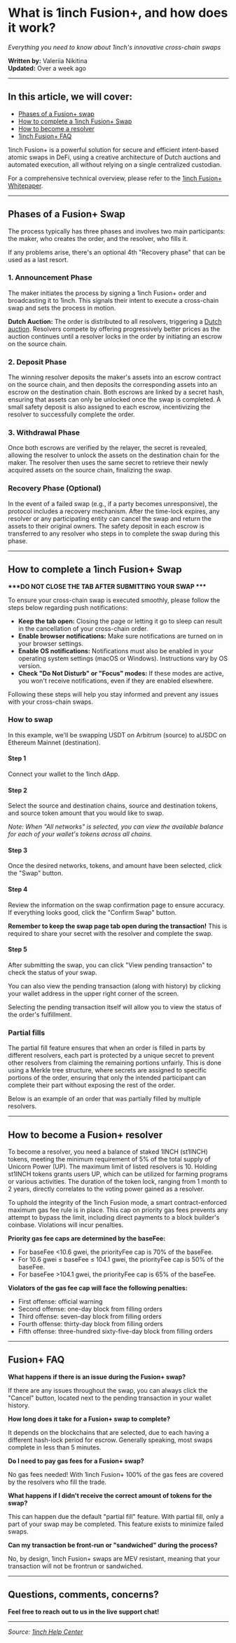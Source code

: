 # What is 1inch Fusion+, and how does it work?

_Everything you need to know about 1inch's innovative cross-chain swaps_

**Written by:** Valeriia Nikitina  
**Updated:** Over a week ago

---

## In this article, we will cover:

- [Phases of a Fusion+ swap](#phases-of-a-fusion-swap)
- [How to complete a 1inch Fusion+ Swap](#how-to-complete-a-1inch-fusion-swap)
- [How to become a resolver](#how-to-become-a-fusion-resolver)
- [1inch Fusion+ FAQ](#fusion-faq)

1inch Fusion+ is a powerful solution for secure and efficient intent-based atomic swaps in DeFi, using a creative architecture of Dutch auctions and automated execution, all without relying on a single centralized custodian.

For a comprehensive technical overview, please refer to the [1inch Fusion+ Whitepaper](https://1inch.io/assets/1inch-fusion-plus.pdf).

---

## Phases of a Fusion+ Swap

The process typically has three phases and involves two main participants: the maker, who creates the order, and the resolver, who fills it.

If any problems arise, there's an optional 4th "Recovery phase" that can be used as a last resort.

### 1. Announcement Phase

The maker initiates the process by signing a 1inch Fusion+ order and broadcasting it to 1inch. This signals their intent to execute a cross-chain swap and sets the process in motion.

**Dutch Auction:** The order is distributed to all resolvers, triggering a [Dutch auction](https://help.1inch.io/en/articles/6796085-what-is-1inch-fusion-and-how-does-it-work). Resolvers compete by offering progressively better prices as the auction continues until a resolver locks in the order by initiating an escrow on the source chain.

### 2. Deposit Phase

The winning resolver deposits the maker's assets into an escrow contract on the source chain, and then deposits the corresponding assets into an escrow on the destination chain. Both escrows are linked by a secret hash, ensuring that assets can only be unlocked once the swap is completed. A small safety deposit is also assigned to each escrow, incentivizing the resolver to successfully complete the order.

### 3. Withdrawal Phase

Once both escrows are verified by the relayer, the secret is revealed, allowing the resolver to unlock the assets on the destination chain for the maker. The resolver then uses the same secret to retrieve their newly acquired assets on the source chain, finalizing the swap.

### Recovery Phase (Optional)

In the event of a failed swap (e.g., if a party becomes unresponsive), the protocol includes a recovery mechanism. After the time-lock expires, any resolver or any participating entity can cancel the swap and return the assets to their original owners. The safety deposit in each escrow is transferred to any resolver who steps in to complete the swap during this phase.

---

## How to complete a 1inch Fusion+ Swap

**\*\*\*DO NOT CLOSE THE TAB AFTER SUBMITTING YOUR SWAP \*\*\***

To ensure your cross-chain swap is executed smoothly, please follow the steps below regarding push notifications:

- **Keep the tab open:** Closing the page or letting it go to sleep can result in the cancellation of your cross-chain order.
- **Enable browser notifications:** Make sure notifications are turned on in your browser settings.
- **Enable OS notifications:** Notifications must also be enabled in your operating system settings (macOS or Windows). Instructions vary by OS version.
- **Check "Do Not Disturb" or "Focus" modes:** If these modes are active, you won't receive notifications, even if they are enabled elsewhere.

Following these steps will help you stay informed and prevent any issues with your cross-chain swaps.

### How to swap

In this example, we'll be swapping USDT on Arbitrum (source) to aUSDC on Ethereum Mainnet (destination).

#### Step 1

Connect your wallet to the 1inch dApp.

#### Step 2

Select the source and destination chains, source and destination tokens, and source token amount that you would like to swap.

_Note: When "All networks" is selected, you can view the available balance for each of your wallet's tokens across all chains._

#### Step 3

Once the desired networks, tokens, and amount have been selected, click the "Swap" button.

#### Step 4

Review the information on the swap confirmation page to ensure accuracy. If everything looks good, click the "Confirm Swap" button.

**Remember to keep the swap page tab open during the transaction!** This is required to share your secret with the resolver and complete the swap.

#### Step 5

After submitting the swap, you can click "View pending transaction" to check the status of your swap.

You can also view the pending transaction (along with history) by clicking your wallet address in the upper right corner of the screen.

Selecting the pending transaction itself will allow you to view the status of the order's fulfillment.

### Partial fills

The partial fill feature ensures that when an order is filled in parts by different resolvers, each part is protected by a unique secret to prevent other resolvers from claiming the remaining portions unfairly. This is done using a Merkle tree structure, where secrets are assigned to specific portions of the order, ensuring that only the intended participant can complete their part without exposing the rest of the order.

Below is an example of an order that was partially filled by multiple resolvers.

---

## How to become a Fusion+ resolver

To become a resolver, you need a balance of staked 1INCH (st1INCH) tokens, meeting the minimum requirement of 5% of the total supply of Unicorn Power (UP). The maximum limit of listed resolvers is 10. Holding st1INCH tokens grants users UP, which can be utilized for farming programs or various activities. The duration of the token lock, ranging from 1 month to 2 years, directly correlates to the voting power gained as a resolver.

To uphold the integrity of the 1inch Fusion mode, a smart contract-enforced maximum gas fee rule is in place. This cap on priority gas fees prevents any attempt to bypass the limit, including direct payments to a block builder's coinbase. Violations will incur penalties.

**Priority gas fee caps are determined by the baseFee:**

- For baseFee <10.6 gwei, the priorityFee cap is 70% of the baseFee.
- For 10.6 gwei ≤ baseFee ≤ 104.1 gwei, the priorityFee cap is 50% of the baseFee.
- For baseFee >104.1 gwei, the priorityFee cap is 65% of the baseFee.

**Violators of the gas fee cap will face the following penalties:**

- First offense: official warning
- Second offense: one-day block from filling orders
- Third offense: seven-day block from filling orders
- Fourth offense: thirty-day block from filling orders
- Fifth offense: three-hundred sixty-five-day block from filling orders

---

## Fusion+ FAQ

**What happens if there is an issue during the Fusion+ swap?**

If there are any issues throughout the swap, you can always click the "Cancel" button, located next to the pending transaction in your wallet history.

**How long does it take for a Fusion+ swap to complete?**

It depends on the blockchains that are selected, due to each having a different hash-lock period for escrow. Generally speaking, most swaps complete in less than 5 minutes.

**Do I need to pay gas fees for a Fusion+ swap?**

No gas fees needed! With 1inch Fusion+ 100% of the gas fees are covered by the resolvers who fill the trade.

**What happens if I didn't receive the correct amount of tokens for the swap?**

This can happen due the default "partial fill" feature. With partial fill, only a part of your swap may be completed. This feature exists to minimize failed swaps.

**Can my transaction be front-run or "sandwiched" during the process?**

No, by design, 1inch Fusion+ swaps are MEV resistant, meaning that your transaction will not be frontrun or sandwiched.

---

## Questions, comments, concerns?

**Feel free to reach out to us in the live support chat!**

---

_Source: [1inch Help Center](https://help.1inch.io/en/articles/9842591-what-is-1inch-fusion-and-how-does-it-work)_
